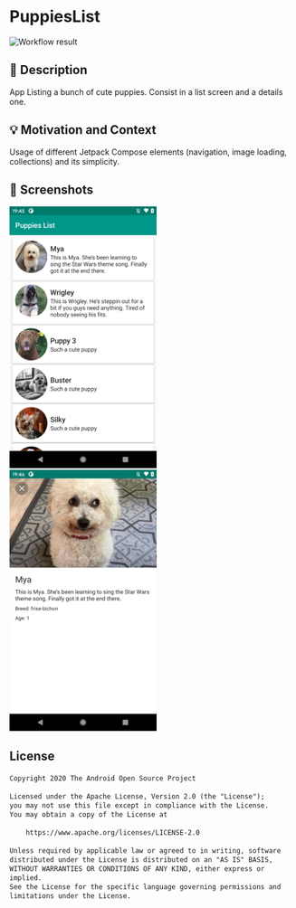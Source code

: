 # PuppiesList

<!--- Replace <OWNER> with your Github Username and <REPOSITORY> with the name of your repository. -->
<!--- You can find both of these in the url bar when you open your repository in github. -->
![Workflow result](https://github.com/JesusM/PuppiesList/workflows/Check/badge.svg)


## :scroll: Description
<!--- Describe your app in one or two sentences -->
App Listing a bunch of cute puppies. Consist in a list screen and a details one.


## :bulb: Motivation and Context
<!--- Optionally point readers to interesting parts of your submission. -->
<!--- What are you especially proud of? -->
Usage of different Jetpack Compose elements (navigation, image loading, collections) and its simplicity.

## :camera_flash: Screenshots
<!-- You can add more screenshots here if you like -->
<img src="/results/screenshot_1.png" width="260">&emsp;<img src="/results/screenshot_2.png" width="260">

## License
```
Copyright 2020 The Android Open Source Project

Licensed under the Apache License, Version 2.0 (the "License");
you may not use this file except in compliance with the License.
You may obtain a copy of the License at

    https://www.apache.org/licenses/LICENSE-2.0

Unless required by applicable law or agreed to in writing, software
distributed under the License is distributed on an "AS IS" BASIS,
WITHOUT WARRANTIES OR CONDITIONS OF ANY KIND, either express or implied.
See the License for the specific language governing permissions and
limitations under the License.
```